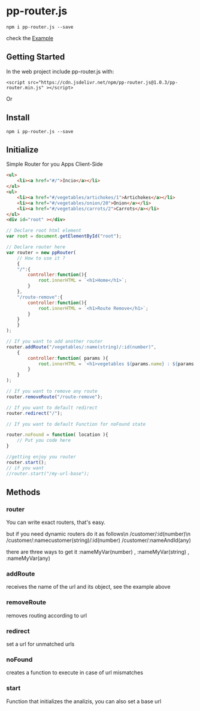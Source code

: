 # pp-router.js

```
npm i pp-router.js --save
```

check the <a href="https://pp-router.netlify.app">Example</a>


## Getting Started

In the web project include pp-router.js with:

```
<script src="https://cdn.jsdelivr.net/npm/pp-router.js@1.0.3/pp-router.min.js" ></script>
```

Or 

## Install

```
npm i pp-router.js --save
```

## Initialize

Simple Router for you Apps Client-Side
```html
<ul>
	<li><a href="#/">Incio</a></li>	
</ul>
<ul>
	<li><a href="#/vegetables/artichokes/1">Artichokes</a></li>	
	<li><a href="#/vegetables/onion/20">Onion</a></li>	
	<li><a href="#/vegetables/carrots/2">Carrots</a></li>	
</ul>
<div id="root" ></div>

```

```javascript
// Declare root html element
var root = document.getElementById("root");

// Declare router here
var router = new ppRouter(
    // How to use it ?
    {
    "/":{
        controller:function(){
            root.innerHTML = `<h1>Home</h1>`;
        }
    },
    "/route-remove":{
        controller:function(){
            root.innerHTML = `<h1>Route Remove</h1>`;
        }
    }	
    }
);	

// If you want to add another router
router.addRoute("/vegetables/:name(string)/:id(number)",
    {
        controller:function( params ){				
            root.innerHTML = `<h1>vegetables ${params.name} : ${params.id} </h1>`;	
        }
    }
);

// If you want to remove any route
router.removeRoute("/route-remove");

// If you want to default redirect 
router.redirect("/");

// If you want to default Function for noFound state

router.noFound = function( location ){
    // Put you code here
}

//getting enjoy you router
router.start();	
// if you want
//router.start("/my-url-base");	

```

## Methods

### router 

You can write exact routers, that's easy.

but if you need dynamic routers do it as follows\n
/customer/:id(number)\n
/customer/:namecustomer(string)/:id(number)
/customer/:nameAndId(any)

there are three ways to get it :nameMyVar(number) , :nameMyVar(string) , :nameMyVar(any)

### addRoute

receives the name of the url and its object, see the example above 

### removeRoute

removes routing according to url

### redirect 

set a url for unmatched urls 

### noFound 

creates a function to execute in case of url mismatches

### start 

Function that initializes the analizis, you can also set a base url